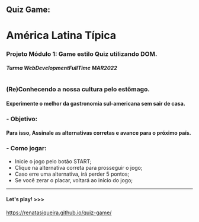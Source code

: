 
## Quiz Game: 

# América Latina Típica

### Projeto Módulo 1: Game estilo Quiz utilizando DOM. 
##### Turma WebDevelopmentFullTime MAR2022
#
### (Re)Conhecendo a nossa cultura pelo estômago.
####  Experimente o melhor da gastronomia sul-americana sem sair de casa. 

### - Objetivo:
#### Para isso, Assinale as alternativas corretas e avance para o próximo país.

### - Como jogar:
- Inicie o jogo pelo botão START;
- Clique na alternativa correta para prosseguir o jogo;
- Caso erre uma alternativa, irá perder 5 pontos;
- Se você zerar o placar, voltará ao início do jogo;

---
#### Let's play! >>> 
https://renatasiqueira.github.io/quiz-game/

